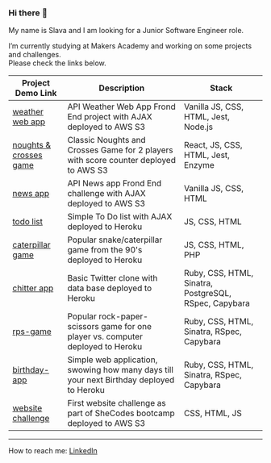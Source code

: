 ### Hi there :flamingo:

My name is Slava and I am looking for a Junior Software Engineer role.

I’m currently studying at Makers Academy and working on some projects and challenges.  
Please check the links below.

<!-- - [caterpillar game](https://caterpillar-game.herokuapp.com/)
- [chitter app](https://chitter---app.herokuapp.com/) 
- [rock-paper-scissors-game](https://rock---paper---scissors.herokuapp.com/)
- [birthday-app](https://birth-day-app.herokuapp.com/)
- [website challenge](https://shecodesproject2020.s3.eu-west-2.amazonaws.com/new_site.html) -->

| Project<br>Demo Link | Description | Stack |
| ------------- | ------------- | ------------- |
| [weather web app](http://weather--app.s3-website.eu-west-2.amazonaws.com/) | API Weather Web App Frond End project with AJAX deployed to AWS S3 | Vanilla JS, CSS, HTML, Jest, Node.js |
| [noughts & crosses game](http://noughts-and-crosses.s3-website.eu-west-2.amazonaws.com/) | Classic Noughts and Crosses Game for 2 players with score counter deployed to AWS S3 | React, JS, CSS, HTML, Jest, Enzyme |
| [news app](http://news-app-challenge.s3-website.eu-west-2.amazonaws.com/) | API News app Frond End challenge with AJAX deployed to AWS S3 | Vanilla JS, CSS, HTML |
| [todo list](https://todo--list--challenge.herokuapp.com/) | Simple To Do list with AJAX  deployed to Heroku | JS, CSS, HTML |
| [caterpillar game](https://caterpillar-game.herokuapp.com/)  | Popular snake/caterpillar game from the 90's deployed to Heroku | JS, CSS, HTML, PHP |
| [chitter app](https://chitter---app.herokuapp.com/)   | Basic Twitter clone with data base deployed to Heroku | Ruby, CSS, HTML, Sinatra, PostgreSQL, RSpec, Capybara |
| [rps-game](https://rock---paper---scissors.herokuapp.com/)  | Popular rock-paper-scissors game for one player vs. computer deployed to Heroku | Ruby, CSS, HTML, Sinatra, RSpec, Capybara
| [birthday-app](https://birth-day-app.herokuapp.com/)  | Simple web application, swowing how many days till your next Birthday deployed to Heroku | Ruby, CSS, HTML, Sinatra, RSpec, Capybara
| [website challenge](https://shecodesproject2020.s3.eu-west-2.amazonaws.com/new_site.html) | First website challenge as part of SheCodes bootcamp deployed to AWS S3 | CSS, HTML, JS |

---
How to reach me: [LinkedIn](https://www.linkedin.com/in/yaroslava-yates-629517221/)

<!-- ---

<a href="https://github.com/anuraghazra/github-readme-stats">
  <img align="center" src="https://github-readme-stats.vercel.app/api?username=amfibiya17&theme=synthwave" />
</a>

<a href="https://github.com/anuraghazra/convoychat">
  <img align="center" src="https://github-readme-stats.vercel.app/api/top-langs/?username=amfibiya17&layout=compact&theme=synthwave" />
</a>
 -->
